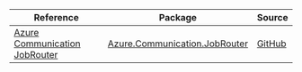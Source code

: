 | Reference | Package | Source |
|---|---|---|
|[Azure Communication JobRouter](communication.jobrouter-readme.md)|[Azure.Communication.JobRouter](https://www.nuget.org/packages/Azure.Communication.JobRouter)|[GitHub](https://github.com/Azure/azure-sdk-for-net/blob/main/sdk/communication/Azure.Communication.JobRouter)|
